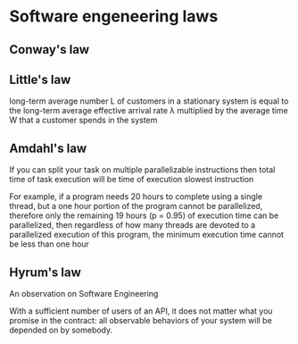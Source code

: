 # Software engeneering laws

## Conway's law

## Little's law
 long-term average number L of customers in a stationary system is equal to the long-term average effective arrival rate λ multiplied by the average time W that a customer spends in the system
## Amdahl's law
If you can split your task on multiple parallelizable instructions then total time of task execution will be time of execution slowest instruction

For example, if a program needs 20 hours to complete using a single thread, but a one hour portion of the program cannot be parallelized, therefore only the remaining 19 hours (p = 0.95) of execution time can be parallelized, then regardless of how many threads are devoted to a parallelized execution of this program, the minimum execution time cannot be less than one hour

## Hyrum's law 
An observation on Software Engineering

With a sufficient number of users of an API,
it does not matter what you promise in the contract:
all observable behaviors of your system
will be depended on by somebody.

